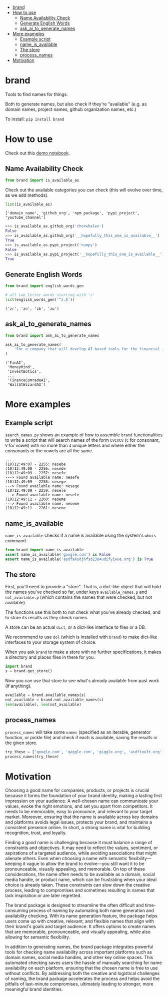 <!-- TOC start (generated with https://github.com/derlin/bitdowntoc) -->

- [brand](#brand)
- [How to use](#how-to-use)
   * [Name Availability Check](#name-availability-check)
   * [Generate English Words](#generate-english-words)
   * [ask_ai_to_generate_names](#ask_ai_to_generate_names)
- [More examples](#more-examples)
   * [Example script](#example-script)
   * [name_is_available](#name_is_available)
   * [The store](#the-store)
   * [process_names](#process_names)
- [Motivation](#motivation)

<!-- TOC end -->

<!-- TOC --><a name="brand"></a>
# brand

Tools to find names for things.

Both to generate names, but also check if they're "available" 
(e.g. as domain names, project names, github organization names, etc.)

To install:	```pip install brand```

<!-- TOC --><a name="how-to-use"></a>
# How to use

Check out this [demo notebook](https://github.com/thorwhalen/brand/blob/master/misc/brand_demo.ipynb).

<!-- TOC --><a name="name-availability-check"></a>
## Name Availability Check

```python
from brand import is_available_as
```

Check out the available categories you can check (this will evolve over time, as we add methods).

```python
list(is_available_as)
```

```
['domain_name', 'github_org', 'npm_package', 'pypi_project', 'youtube_channel']
```

```python
>>> is_available_as.github_org('thorwhalen')
False
>>> is_available_as.github_org('__hopefully_this_one_is_available__')
True
>>> is_available_as.pypi_project('numpy')
False
>>> is_available_as.pypi_project('__hopefully_this_one_is_available__')
True
```

<!-- TOC --><a name="generate-english-words"></a>
## Generate English Words

```python
from brand import english_words_gen

# all two letter words starting with 'z'
list(english_words_gen('^z.$'))
```

```
['zr', 'zn', 'zb', 'zu']
```

<!-- TOC --><a name="ask_ai_to_generate_names"></a>
## ask_ai_to_generate_names

```python
from brand import ask_ai_to_generate_names

ask_ai_to_generate_names(
    'For a company that will develop AI-based tools for the financial industry'
)
```

```
['FinAI',
 'MoneyMind',
 'InvestBotics',
 ...
 'FinanceComradeAI',
 'WallStWizardAI']
 ```

<!-- TOC --><a name="more-examples"></a>
# More examples

<!-- TOC --><a name="example-script"></a>
## Example script

`search_names.py` shows an example of how to assemble 
`brand` functionalities to write a script that will search
names of the form `CVCVCV` (`C` for consonant, `V` for vowel)
with no more than `4` unique letters and where either the 
consonants or the vowels are all the same.

```
...
(10)12:49:07 - 2255: nesebe
(10)12:49:08 - 2256: nesede
(10)12:49:09 - 2257: nesefe
---> Found available name: nesefe
(10)12:49:09 - 2258: nesege
---> Found available name: nesege
(10)12:49:09 - 2259: nesele
---> Found available name: nesele
(10)12:49:11 - 2260: neseme
---> Found available name: neseme
(10)12:49:11 - 2261: nesene
```

<!-- TOC --><a name="name_is_available"></a>
## name_is_available

`name_is_available` checks if a name is available using the system's
`whois` command.

```python
from brand import name_is_available
assert name_is_available('google.com') is False
assert name_is_available('asdfaksdjhfsd2384udifyiwue.org') is True
```

<!-- TOC --><a name="the-store"></a>
## The store

First, you'll need to provide a "store". 
That is, a dict-like object that will hold the names you've checked so far, 
under keys `available_names.p` and `not_available.p` (which contains the names
that were checked, but not available). 

The functions use this both to not check what you've already checked, 
and to store its results as they check names.

A store can be an actual `dict`, or a dict-like interface to files or a DB.

We recommend to use `dol` (which is installed with `brand`) to make dict-like
interfaces to your storage system of choice.

When you ask `brand` to make a store with no further specifications, 
it makes a directory and places files in there for you.

```python
import brand
s = brand.get_store()
```

Now you can use that store to see what's already available from 
past work (if anything).

```python
available = brand.available_names(s)
not_available = brand.not_available_names(s)
len(available), len(not_available)
```

<!-- TOC --><a name="process_names"></a>
## process_names

`process_names` will take some `names` (specified as an iterable, 
generator function, or pickle file) and check if each is available, 
saving the results in the given store.

```python
try_these = ['google.com', 'gaggle.com', 'giggle.org', 'asdfiou3t.org']
process_names(try_these)
```


<!-- TOC --><a name="motivation"></a>
# Motivation

Choosing a good name for companies, products, or projects is crucial because it forms the foundation of your brand identity, making a lasting first impression on your audience. A well-chosen name can communicate your values, evoke the right emotions, and set you apart from competitors. It needs to be memorable, easy to pronounce, and relevant to your target market. Moreover, ensuring that the name is available across key domains and platforms avoids legal issues, protects your brand, and maintains a consistent presence online. In short, a strong name is vital for building recognition, trust, and loyalty.

Finding a good name is challenging because it must balance a range of constraints and objectives. It may need to reflect the values, sentiment, or aspirations of a targeted audience, while avoiding associations that might alienate others. Even when choosing a name with semantic flexibility—keeping it vague to allow the brand to evolve—you still want it to be pronounceable, visually appealing, and memorable. On top of these considerations, the name often needs to be available as a domain, social media handle, or product name, which can be frustrating when your ideal choice is already taken. These constraints can slow down the creative process, leading to compromises and sometimes resulting in names that lack inspiration or are later regretted.

The brand package is designed to streamline the often difficult and time-consuming process of naming by automating both name generation and availability checking. With its name generation feature, the package helps users come up with creative, relevant, and flexible names that align with their brand's goals and target audience. It offers options to create names that are memorable, pronounceable, and visually appealing, while also allowing for semantic flexibility.

In addition to generating names, the brand package integrates powerful tools for checking name availability across important platforms such as domain names, social media handles, and other key online spaces. This automated checking saves users the hassle of manually searching for name availability on each platform, ensuring that the chosen name is free to use without conflicts. By addressing both the creative and logistical challenges of naming, the brand package accelerates the process and helps avoid the pitfalls of last-minute compromises, ultimately leading to stronger, more meaningful brand identities.